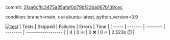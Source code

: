commit: [31aa6cffc3475a35afaf0d79bf23ba067b139cec](https://github.com/rcmdnk/chatgpt-prompt-wrapper/tree/31aa6cffc3475a35afaf0d79bf23ba067b139cec)

condition: branch=main, os=ubuntu-latest, python_version=3.9

[![test](https://github.com/rcmdnk/chatgpt-prompt-wrapper/actions/workflows/test.yml/badge.svg)](https://github.com/rcmdnk/chatgpt-prompt-wrapper/actions/runs/14583115733)
| Tests | Skipped | Failures | Errors | Time |
| ----- | ------- | -------- | -------- | ------------------ |
| 4 | 0 :zzz: | 0 :x: | 0 :fire: | 2.523s :stopwatch: |

